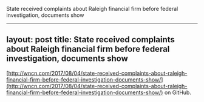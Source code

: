 State received complaints about Raleigh financial firm before federal investigation, documents show

---
layout: post
title: State received complaints about Raleigh financial firm before federal investigation, documents show
---

 [http://wncn.com/2017/08/04/state-received-complaints-about-raleigh-financial-firm-before-federal-investigation-documents-show/](http://wncn.com/2017/08/04/state-received-complaints-about-raleigh-financial-firm-before-federal-investigation-documents-show/) on GitHub.
